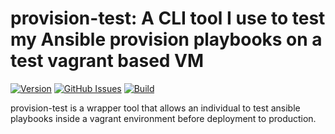 # provision-test: A CLI tool I use to test my Ansible provision playbooks on a test vagrant based VM

[![Version](https://img.shields.io/github/v/release/dcjulian29/provision-test)](https://github.com/dcjulian29/provision-test/releases)
[![GitHub Issues](https://img.shields.io/github/issues-raw/dcjulian29/provision-test.svg)](https://github.com/dcjulian29/provision-test/issues)
[![Build](https://github.com/dcjulian29/provision-test/actions/workflows/build.yml/badge.svg)](https://github.com/dcjulian29/provision-test/actions/workflows/build.yml)

provision-test is a wrapper tool that allows an individual to test ansible playbooks
inside a vagrant environment before deployment to production.
